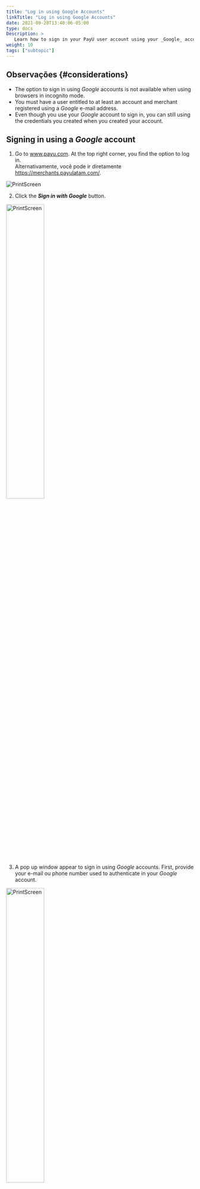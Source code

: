 ```yaml
---
title: "Log in using Google Accounts"
linkTitle: "Log in using Google Accounts"
date: 2021-09-28T13:40:06-05:00
type: docs
Description: >
   Learn how to sign in your PayU user account using your _Google_ account.
weight: 10
tags: ["subtopic"]
---
```


## Observações {#considerations}
* The option to sign in using _Google_ accounts is not available when using browsers in incognito mode.
* You must have a user entitled to at least an account and merchant registered using a _Google_ e-mail address.
* Even though you use your _Google_ account to sign in, you can still using the credentials you created when you created your account.

## Signing in using a _Google_ account
1. Go to www.payu.com. At the top right corner, you find the option to log in.<br>Alternativamente, você pode ir diretamente https://merchants.payulatam.com/.

![PrintScreen](/assets/Login1_en.png)

2. Click the _**Sign in with Google**_ button.

<img src="/assets/GoogleSignIn/GoogleSignIn_01.png" alt="PrintScreen" width="45%"/><br>

3. A pop up window appear to sign in using _Google_ accounts. First, provide your e-mail ou phone number used to authenticate in your _Google_ account.

<img src="/assets//GoogleSignIn/GoogleSignIn_02.png" alt="PrintScreen" width="45%"/><br>

4. Provide the password of your _Google_ account.

<img src="/assets//GoogleSignIn/GoogleSignIn_03.png" alt="PrintScreen" width="45%"/><br>

5. If your user can access to more than one merchant, click it to access it. Otherwise, you are redirected to the default merchant.

![PrintScreen](/assets/GoogleSignIn/GoogleSignIn_04.png)

6. As soon as you log in, você pode usar all the available options to manage your PayU account.

![PrintScreen](/assets/GoogleSignIn/GoogleSignIn_05.png)